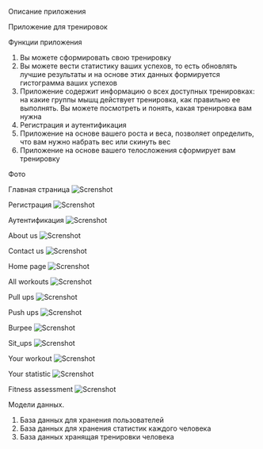 Описание приложения 

Приложение для тренировок

Функции приложения
1) Вы можете сформировать свою тренировку
2) Вы можете вести статистику ваших успехов, то есть обновлять лучшие результаты и на основе этих данных формируется гистограмма ваших успехов
3) Приложение содержит информацию о всех доступных тренировках: на какие группы мышц действует тренировка, как правильно ее выполнять. Вы можете посмотреть и понять, какая тренировка вам нужна
4) Регистрация и аутентификация
5) Приложение на основе вашего роста и веса, позволяет определить, что вам нужно набрать вес или скинуть вес
6) Приложение на основе вашего телосложения сформирует вам тренировку

Фото

Главная страница
![Screnshot](https://github.com/YermalovichDzmitry/Itirod/blob/main/laba2/App_images/main_page.png)

Регистрация
![Screnshot](https://github.com/YermalovichDzmitry/Itirod/blob/main/laba2/App_images/sign_up_page.png)

Аутентификация
![Screnshot](https://github.com/YermalovichDzmitry/Itirod/blob/main/laba2/App_images/sign_in_page.png)

About us
![Screnshot](https://github.com/YermalovichDzmitry/Itirod/blob/main/laba2/App_images/about_us_page.png)

Contact us
![Screnshot](https://github.com/YermalovichDzmitry/Itirod/blob/main/laba2/App_images/contact_us_page.png)

Home page
![Screnshot](https://github.com/YermalovichDzmitry/Itirod/blob/main/laba2/App_images/home_page.png)

All workouts
![Screnshot](https://github.com/YermalovichDzmitry/Itirod/blob/main/laba2/App_images/all_workouts_page.png)

Pull ups
![Screnshot](https://github.com/YermalovichDzmitry/Itirod/blob/main/laba2/App_images/pull_ups.png)

Push ups
![Screnshot](https://github.com/YermalovichDzmitry/Itirod/blob/main/laba2/App_images/push_ups.png)

Burpee
![Screnshot](https://github.com/YermalovichDzmitry/Itirod/blob/main/laba2/App_images/burpee.png)

Sit_ups
![Screnshot](https://github.com/YermalovichDzmitry/Itirod/blob/main/laba2/App_images/sit_ups.png)

Your workout
![Screnshot](https://github.com/YermalovichDzmitry/Itirod/blob/main/laba2/App_images/workout_day_page.png)

Your statistic
![Screnshot](https://github.com/YermalovichDzmitry/Itirod/blob/main/laba2/App_images/statistic_page.png)

Fitness assessment
![Screnshot](https://github.com/YermalovichDzmitry/Itirod/blob/main/laba2/App_images/fitness_assessment_page.png)

Модели данных.
1) База данных для хранения пользователей
2) База данных для хранения статистик каждого человека
3) База данных хранящая тренировки человека

